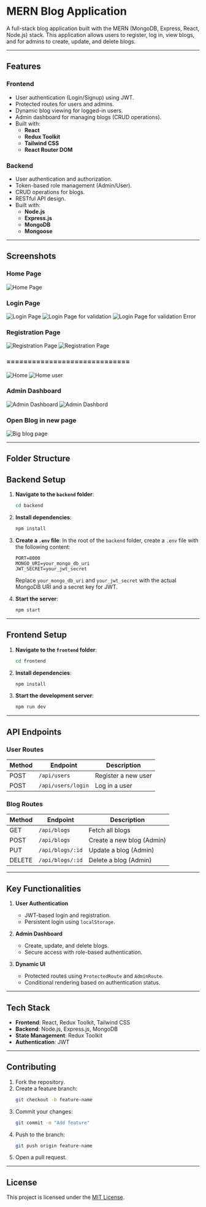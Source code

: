 # **MERN Blog Application**

A full-stack blog application built with the MERN (MongoDB, Express, React, Node.js) stack. This application allows users to register, log in, view blogs, and for admins to create, update, and delete blogs.

---

## **Features**

### **Frontend**
- User authentication (Login/Signup) using JWT.
- Protected routes for users and admins.
- Dynamic blog viewing for logged-in users.
- Admin dashboard for managing blogs (CRUD operations).
- Built with:
  - **React**
  - **Redux Toolkit**
  - **Tailwind CSS**
  - **React Router DOM**

### **Backend**
- User authentication and authorization.
- Token-based role management (Admin/User).
- CRUD operations for blogs.
- RESTful API design.
- Built with:
  - **Node.js**
  - **Express.js**
  - **MongoDB**
  - **Mongoose**

---

## **Screenshots**

### Home Page
![Home Page](Images\1.jpg)

### Login Page
![Login Page](Images\login.jpg)
![Login Page for validation](Images\login1.jpg)
![Login Page for validation Error](Images\login2.jpg)

### Registration Page
![Registration Page](Images\register1.jpg)
![Registration Page](Images\register2.jpg)

### =============================
![Home](Image\Home2.jpg)
![Home user](Image\userpage1.jpg)

### Admin Dashboard
![Admin Dashboard](Images\Admin1.jpg)
![Admin Dashbord](Images\Admin2.jpg)

### Open Blog in new page
![Big blog page](Images\bigpage1.jpg)

<!-- Replace the above URLs with actual links to your screenshots hosted on platforms like [Imgur](https://imgur.com/) or GitHub itself. -->

---

## **Folder Structure**

## **Backend Setup**

1. **Navigate to the `backend` folder**:
    ```bash
    cd backend
    ```

2. **Install dependencies**:
    ```bash
    npm install
    ```

3. **Create a `.env` file**:
    In the root of the `backend` folder, create a `.env` file with the following content:
    ```plaintext
    PORT=8000
    MONGO_URI=your_mongo_db_uri
    JWT_SECRET=your_jwt_secret
    ```
    Replace `your_mongo_db_uri` and `your_jwt_secret` with the actual MongoDB URI and a secret key for JWT.

4. **Start the server**:
    ```bash
    npm start
    ```

---

## **Frontend Setup**

1. **Navigate to the `frontend` folder**:
    ```bash
    cd frontend
    ```

2. **Install dependencies**:
    ```bash
    npm install
    ```

3. **Start the development server**:
    ```bash
    npm run dev
    ```

---

## **API Endpoints**

### **User Routes**

| Method | Endpoint              | Description               |
|--------|-----------------------|---------------------------|
| POST   | `/api/users`          | Register a new user       |
| POST   | `/api/users/login`    | Log in a user             |

### **Blog Routes**

| Method | Endpoint              | Description               |
|--------|-----------------------|---------------------------|
| GET    | `/api/blogs`          | Fetch all blogs           |
| POST   | `/api/blogs`          | Create a new blog (Admin) |
| PUT    | `/api/blogs/:id`      | Update a blog (Admin)     |
| DELETE | `/api/blogs/:id`      | Delete a blog (Admin)     |

---

## **Key Functionalities**

1. **User Authentication**
    - JWT-based login and registration.
    - Persistent login using `localStorage`.

2. **Admin Dashboard**
    - Create, update, and delete blogs.
    - Secure access with role-based authentication.

3. **Dynamic UI**
    - Protected routes using `ProtectedRoute` and `AdminRoute`.
    - Conditional rendering based on authentication status.

---

## **Tech Stack**

- **Frontend**: React, Redux Toolkit, Tailwind CSS
- **Backend**: Node.js, Express.js, MongoDB
- **State Management**: Redux Toolkit
- **Authentication**: JWT

---

## **Contributing**

1. Fork the repository.
2. Create a feature branch:
    ```bash
    git checkout -b feature-name
    ```
3. Commit your changes:
    ```bash
    git commit -m "Add feature"
    ```
4. Push to the branch:
    ```bash
    git push origin feature-name
    ```
5. Open a pull request.

---

## **License**

This project is licensed under the [MIT License](LICENSE).
